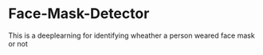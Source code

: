 # Face-Mask-Detector
This is a deeplearning for identifying wheather a person weared face mask or not




